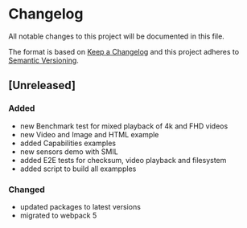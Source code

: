 # Changelog
All notable changes to this project will be documented in this file.

The format is based on [Keep a Changelog](https://keepachangelog.com/en/1.0.0/)
and this project adheres to [Semantic Versioning](https://semver.org/spec/v2.0.0.html).

## [Unreleased]
### Added
- new Benchmark test for mixed playback of 4k and FHD videos
- new Video and Image and HTML example
- added Capabilities examples
- new sensors demo with SMIL
- added E2E tests for checksum, video playback and filesystem
- added script to build all exampples

### Changed
- updated packages to latest versions
- migrated to webpack 5